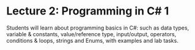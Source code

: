 # Lecture 2: Programming in C# 1

Students will learn about programming basics in C#: such as data types, variable &
constants, value/reference type, input/output, operators, conditions & loops, strings
and Enums, with examples and lab tasks.


